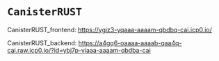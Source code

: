 # `CanisterRUST`

 CanisterRUST_frontend: https://ygiz3-yqaaa-aaaam-qbdbq-cai.icp0.io/
 
 CanisterRUST_backend: https://a4gq6-oaaaa-aaaab-qaa4q-cai.raw.icp0.io/?id=ybj7p-viaaa-aaaam-qbdba-cai

  
